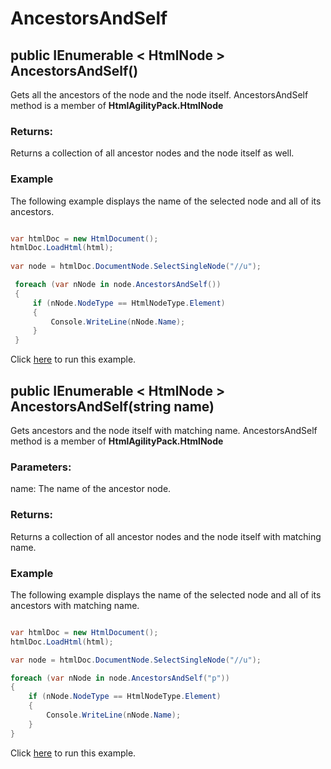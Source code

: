 # AncestorsAndSelf

## public IEnumerable < HtmlNode > AncestorsAndSelf()

Gets all the ancestors of the node and the node itself. AncestorsAndSelf method is a member of **HtmlAgilityPack.HtmlNode**

### Returns:

Returns a collection of all ancestor nodes and the node itself as well.

### Example

The following example displays the name of the selected node and all of its ancestors.

```csharp

var htmlDoc = new HtmlDocument();
htmlDoc.LoadHtml(html);
		
var node = htmlDoc.DocumentNode.SelectSingleNode("//u");

 foreach (var nNode in node.AncestorsAndSelf())
 {
     if (nNode.NodeType == HtmlNodeType.Element)
     {
         Console.WriteLine(nNode.Name);
     }
 }		

```

Click [here](https://dotnetfiddle.net/Kth8sh) to run this example.

## public IEnumerable < HtmlNode > AncestorsAndSelf(string name)

Gets ancestors and the node itself with matching name. AncestorsAndSelf method is a member of **HtmlAgilityPack.HtmlNode**

### Parameters:

name: The name of the ancestor node.

### Returns:

Returns a collection of all ancestor nodes and the node itself with matching name.

### Example

The following example displays the name of the selected node and all of its ancestors with matching name.

```csharp

var htmlDoc = new HtmlDocument();
htmlDoc.LoadHtml(html);

var node = htmlDoc.DocumentNode.SelectSingleNode("//u");

foreach (var nNode in node.AncestorsAndSelf("p"))
{
    if (nNode.NodeType == HtmlNodeType.Element)
    {
        Console.WriteLine(nNode.Name);
    }
}

```

Click [here](https://dotnetfiddle.net/urjo5m) to run this example.

